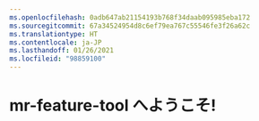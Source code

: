 ```yaml
---
ms.openlocfilehash: 0adb647ab21154193b768f34daab095985eba172
ms.sourcegitcommit: 67a34524954d8c6ef79ea767c55546fe3f26a62c
ms.translationtype: HT
ms.contentlocale: ja-JP
ms.lasthandoff: 01/26/2021
ms.locfileid: "98859100"
---
```

# <a name="welcome-to-mr-feature-tool"></a>mr-feature-tool へようこそ!